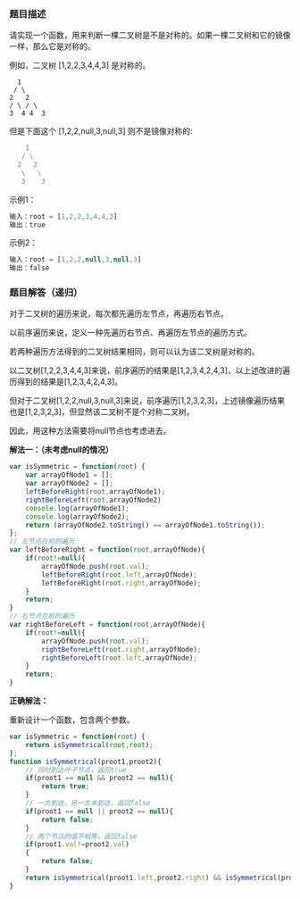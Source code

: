 ### 题目描述

请实现一个函数，用来判断一棵二叉树是不是对称的。如果一棵二叉树和它的镜像一样，那么它是对称的。

例如，二叉树 [1,2,2,3,4,4,3] 是对称的。

  ```
    1
   / \
  2   2
 / \ / \
3  4 4  3
  ```

但是下面这个 [1,2,2,null,3,null,3] 则不是镜像对称的:

```js
    1
   / \
  2   2
   \   \
   3    3
```

示例1：

```js
输入：root = [1,2,2,3,4,4,3]
输出：true
```

示例2：

```js
输入：root = [1,2,2,null,3,null,3]
输出：false
```

### 题目解答（递归）

对于二叉树的遍历来说，每次都先遍历左节点，再遍历右节点。

以前序遍历来说，定义一种先遍历右节点、再遍历左节点的遍历方式。

若两种遍历方法得到的二叉树结果相同，则可以认为该二叉树是对称的。

以二叉树[1,2,2,3,4,4,3]来说，前序遍历的结果是[1,2,3,4,2,4,3]，以上述改进的遍历得到的结果是[1,2,3,4,2,4,3]。

但对于二叉树[1,2,2,null,3,null,3]来说，前序遍历[1,2,3,2,3]，上述镜像遍历结果也是[1,2,3,2,3]，但显然该二叉树不是个对称二叉树。

因此，用这种方法需要将null节点也考虑进去。

**解法一：（未考虑null的情况）**

```js
var isSymmetric = function(root) {
    var arrayOfNode1 = [];
    var arrayOfNode2 = [];
    leftBeforeRight(root,arrayOfNode1);
    rightBeforeLeft(root,arrayOfNode2)
    console.log(arrayOfNode1);
    console.log(arrayOfNode2);
    return (arrayOfNode2.toString() == arrayOfNode1.toString());
};
// 左节点在前的遍历
var leftBeforeRight = function(root,arrayOfNode){
    if(root!=null){
        arrayOfNode.push(root.val);
        leftBeforeRight(root.left,arrayOfNode);
        leftBeforeRight(root.right,arrayOfNode);
    }
    return;
}
// 右节点在前的遍历
var rightBeforeLeft = function(root,arrayOfNode){
    if(root!=null){
        arrayOfNode.push(root.val);
        rightBeforeLeft(root.right,arrayOfNode);
        rightBeforeLeft(root.left,arrayOfNode);
    }
    return;
}
```

**正确解法：**

重新设计一个函数，包含两个参数。

```js
var isSymmetric = function(root) {
    return isSymmetrical(root,root);
};
function isSymmetrical(proot1,proot2){
    // 同时到达叶子节点，返回true
    if(proot1 == null && proot2 == null){
        return true;
    }
    // 一方到达，另一方未到达，返回false
    if(proot1 == null || proot2 == null){
        return false;
    }
    // 两个节点的值不相等，返回false
    if(proot1.val!=proot2.val)
    {
        return false;
    }
    return isSymmetrical(proot1.left,proot2.right) && isSymmetrical(proot1.right,proot2.left) ;
}
```

